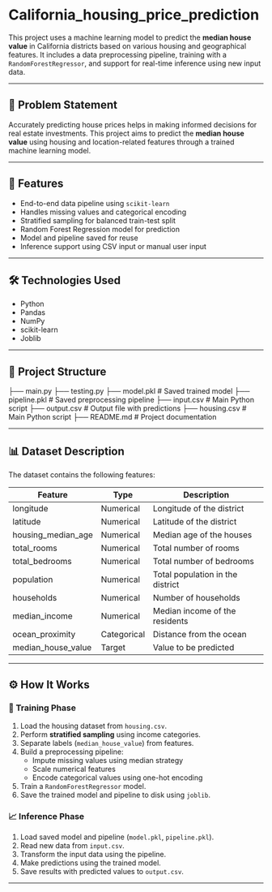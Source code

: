 # California_housing_price_prediction

This project uses a machine learning model to predict the **median house value** in California districts based on various housing and geographical features. It includes a data preprocessing pipeline, training with a `RandomForestRegressor`, and support for real-time inference using new input data.

---

## 📌 Problem Statement

Accurately predicting house prices helps in making informed decisions for real estate investments. This project aims to predict the **median house value** using housing and location-related features through a trained machine learning model.

---

## 🚀 Features

- End-to-end data pipeline using `scikit-learn`
- Handles missing values and categorical encoding
- Stratified sampling for balanced train-test split
- Random Forest Regression model for prediction
- Model and pipeline saved for reuse
- Inference support using CSV input or manual user input

---

## 🛠️ Technologies Used

- Python
- Pandas
- NumPy
- scikit-learn
- Joblib

---

## 📁 Project Structure
├── main.py
├── testing.py
├── model.pkl # Saved trained model
├── pipeline.pkl # Saved preprocessing pipeline
├── input.csv # Main Python script
├── output.csv # Output file with predictions
├── housing.csv # Main Python script
├── README.md # Project documentation

---

## 📊 Dataset Description

The dataset contains the following features:

| Feature               | Type        | Description                            |
|-----------------------|-------------|----------------------------------------|
| longitude             | Numerical   | Longitude of the district              |
| latitude              | Numerical   | Latitude of the district               |
| housing_median_age    | Numerical   | Median age of the houses               |
| total_rooms           | Numerical   | Total number of rooms                  |
| total_bedrooms        | Numerical   | Total number of bedrooms               |
| population            | Numerical   | Total population in the district       |
| households            | Numerical   | Number of households                   |
| median_income         | Numerical   | Median income of the residents         |
| ocean_proximity       | Categorical | Distance from the ocean                |
| median_house_value    | Target      | Value to be predicted                  |

---

## ⚙️ How It Works

### 🔧 Training Phase

1. Load the housing dataset from `housing.csv`.
2. Perform **stratified sampling** using income categories.
3. Separate labels (`median_house_value`) from features.
4. Build a preprocessing pipeline:
   - Impute missing values using median strategy
   - Scale numerical features
   - Encode categorical values using one-hot encoding
5. Train a `RandomForestRegressor` model.
6. Save the trained model and pipeline to disk using `joblib`.

### 📈 Inference Phase

1. Load saved model and pipeline (`model.pkl`, `pipeline.pkl`).
2. Read new data from `input.csv`.
3. Transform the input data using the pipeline.
4. Make predictions using the trained model.
5. Save results with predicted values to `output.csv`.

---

